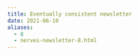```yaml
---
title: Eventually consistent newsletter
date: 2021-06-10
aliases:
  - 8
  - nerves-newsletter-8.html
---
```

